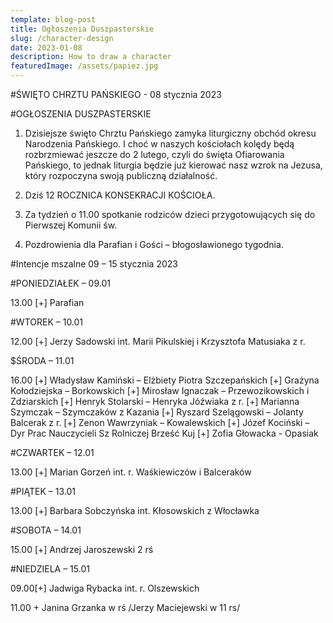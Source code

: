 ```yaml
---
template: blog-post
title: Ogłoszenia Duszpasterskie
slug: /character-design
date: 2023-01-08
description: How to draw a character
featuredImage: /assets/papiez.jpg
---
```

#ŚWIĘTO CHRZTU PAŃSKIEGO - 08 stycznia 2023

#OGŁOSZENIA DUSZPASTERSKIE

1.  Dzisiejsze święto Chrztu Pańskiego zamyka liturgiczny obchód okresu Narodzenia Pańskiego. I choć w naszych kościołach kolędy będą rozbrzmiewać jeszcze do 2 lutego, czyli do święta Ofiarowania Pańskiego, to jednak liturgia będzie już kierować nasz wzrok na Jezusa, który rozpoczyna swoją publiczną działalność.

2.  Dziś 12 ROCZNICA KONSEKRACJI KOŚCIOŁA.

3.  Za tydzień o 11.00 spotkanie rodziców dzieci przygotowujących się do Pierwszej Komunii św.

4. Pozdrowienia dla Parafian i Gości – błogosławionego tygodnia.

#Intencje mszalne 09 – 15 stycznia 2023

#PONIEDZIAŁEK – 09.01

13.00 [+] Parafian


#WTOREK – 10.01 

12.00 [+]  Jerzy Sadowski int. Marii Pikulskiej i Krzysztofa Matusiaka z r. 

$ŚRODA – 11.01

16.00 [+] Władysław Kamiński – Elżbiety Piotra Szczepańskich
[+] Grażyna Kołodziejska – Borkowskich
[+] Mirosław Ignaczak – Przewozikowskich i Zdziarskich
[+] Henryk Stolarski – Henryka Jóźwiaka z r.
[+] Marianna Szymczak – Szymczaków z Kazania
[+] Ryszard Szelągowski – Jolanty Balcerak z r.
[+] Zenon Wawrzyniak – Kowalewskich
[+] Józef Kociński – Dyr Prac Nauczycieli Sz Rolniczej Brześć Kuj
[+]  Zofia Głowacka  - Opasiak

#CZWARTEK – 12.01

13.00 [+] Marian Gorzeń int. r. Waśkiewiczów i Balceraków

#PIĄTEK – 13.01  

13.00 [+] Barbara Sobczyńska int. Kłosowskich z Włocławka


#SOBOTA – 14.01

15.00 [+] Andrzej Jaroszewski 2 rś

#NIEDZIELA – 15.01 

09.00[+] Jadwiga Rybacka int.  r. Olszewskich

11.00 + Janina Grzanka w rś /Jerzy Maciejewski w 11 rs/

